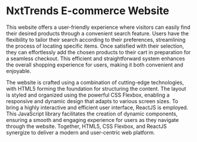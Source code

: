 # NxtTrends E-commerce Website

This website offers a user-friendly experience where visitors can easily find their desired products through a convenient search feature. Users have the flexibility to tailor their search according to their preferences, streamlining the process of locating specific items. Once satisfied with their selection, they can effortlessly add the chosen products to their cart in preparation for a seamless checkout. This efficient and straightforward system enhances the overall shopping experience for users, making it both convenient and enjoyable.

The website is crafted using a combination of cutting-edge technologies, with HTML5 forming the foundation for structuring the content. The layout is styled and organized using the powerful CSS Flexbox, enabling a responsive and dynamic design that adapts to various screen sizes. To bring a highly interactive and efficient user interface, ReactJS is employed. This JavaScript library facilitates the creation of dynamic components, ensuring a smooth and engaging experience for users as they navigate through the website. Together, HTML5, CSS Flexbox, and ReactJS synergize to deliver a modern and user-centric web platform.


